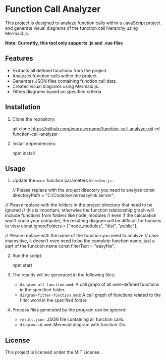 # Function Call Analyzer

This project is designed to analyze function calls within a JavaScript project and generate visual diagrams of the function call hierarchy using Mermaid.js.

**Note: Currently, this tool only supports .js and .vue files**

## Features

- Extracts all defined functions from the project.
- Analyzes function calls within the project.
- Generates JSON files containing function call data.
- Creates visual diagrams using Mermaid.js.
- Filters diagrams based on specified criteria.

## Installation

1. Clone the repository:

   git clone https://github.com/yourusername/function-call-analyzer.git
   cd function-call-analyzer

2. Install dependencies:

   npm install

## Usage

1. Update the `main` function parameters in `index.js`:

   // Please replace with the project directory you need to analyze
  const directoryPath = "C:/Code/server/easylink.server";

  // Please replace with the folders in the project directory that need to be ignored 
  // this is important, otherwise the function relationship graph will include functions from folders like node_modules
  // even if the calculation won't crash your computer, the resulting diagram will be difficult for humans to view
  const ignoreFolders = ["node_modules", "dist", "public"];

  // Please replace with the name of the function you need to analyze
  // case insensitive, it doesn't even need to be the complete function name, just a part of the function name
  const filterText = "easyfile";


2. Run the script:

   npm start

3. The results will be generated in the following files:
   - `diagram-all-function.mmd`: A call graph of all user-defined functions in the specified folder.
   - `diagram-filter-function.mmd`: A call graph of functions related to the filter word in the specified folder.

4. Process files generated by the program can be ignored:
   - `result.json`: JSON file containing all function calls.
   - `diagram-id.mmd`: Mermaid diagram with function IDs.


## License

This project is licensed under the MIT License.
